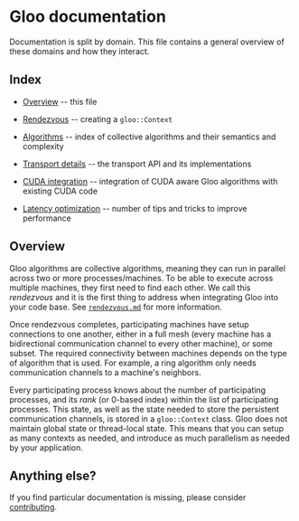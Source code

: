 # Gloo documentation

Documentation is split by domain. This file contains a general
overview of these domains and how they interact.

## Index

* [Overview](readme.md) -- this file

* [Rendezvous](rendezvous.md) -- creating a `gloo::Context`
  
* [Algorithms](algorithms.md) -- index of collective algorithms
  and their semantics and complexity

* [Transport details](transport.md) -- the transport API and its
  implementations

* [CUDA integration](cuda.md) -- integration of CUDA aware Gloo
  algorithms with existing CUDA code

* [Latency optimization](latency.md) -- number of tips and tricks to
  improve performance

## Overview

Gloo algorithms are collective algorithms, meaning they can run in
parallel across two or more processes/machines. To be able to execute
across multiple machines, they first need to find each other. We call
this _rendezvous_ and it is the first thing to address when
integrating Gloo into your code base.
See [`rendezvous.md`](./rendezvous.md) for more information.

Once rendezvous completes, participating machines have setup
connections to one another, either in a full mesh (every machine has a
bidirectional communication channel to every other machine), or some
subset. The required connectivity between machines depends on the type
of algorithm that is used. For example, a ring algorithm only needs
communication channels to a machine's neighbors.

Every participating process knows about the number of participating
processes, and its _rank_ (or 0-based index) within the list of
participating processes. This state, as well as the state needed to
store the persistent communication channels, is stored in a
`gloo::Context` class. Gloo does not maintain global state or
thread-local state. This means that you can setup as many contexts as
needed, and introduce as much parallelism as needed by your
application.

## Anything else?

If you find particular documentation is missing, please consider
[contributing](../CONTRIBUTING.md).
